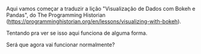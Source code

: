 Aqui vamos começar a traduzir a lição "Visualização de Dados com Bokeh e Pandas", do The Programming Historian (https://programminghistorian.org/en/lessons/visualizing-with-bokeh).

Tentando pra ver se isso aqui funciona de alguma forma.

Será que agora vai funcionar normalmente?

